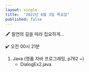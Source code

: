 ```yaml
---
layout: single
title:  "2022년 6월 3일 목요일"
published: false
---
```


🖋️ 필연의 길을 따라 집요하게...

✔️ 오전 00시 21분



1. Java (명품 자바 프로그래밍, p762 ~)
   - DialogEx2.java
